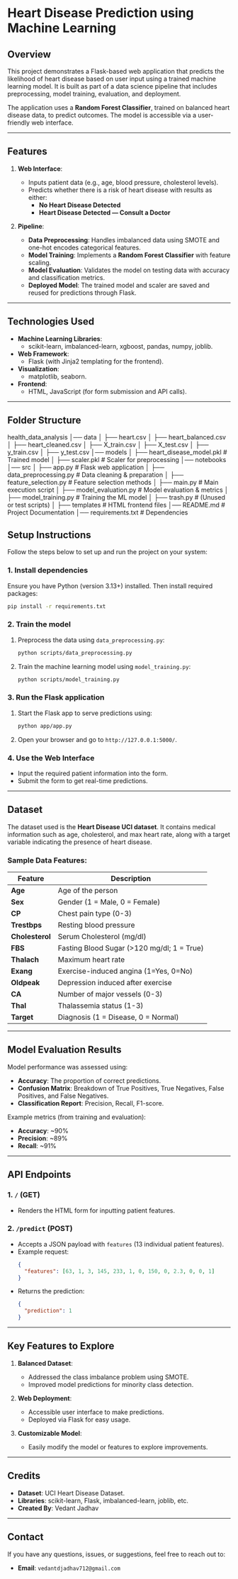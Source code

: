 # **Heart Disease Prediction using Machine Learning**

## **Overview**
This project demonstrates a Flask-based web application that predicts the likelihood of heart disease based on user input using a trained machine learning model. It is built as part of a data science pipeline that includes preprocessing, model training, evaluation, and deployment.

The application uses a **Random Forest Classifier**, trained on balanced heart disease data, to predict outcomes. The model is accessible via a user-friendly web interface.

---

## **Features**
1. **Web Interface**:
   - Inputs patient data (e.g., age, blood pressure, cholesterol levels).
   - Predicts whether there is a risk of heart disease with results as either:
     -  **No Heart Disease Detected**
     -  **Heart Disease Detected — Consult a Doctor**

2. **Pipeline**:
   - **Data Preprocessing**: Handles imbalanced data using SMOTE and one-hot encodes categorical features.
   - **Model Training**: Implements a **Random Forest Classifier** with feature scaling.
   - **Model Evaluation**: Validates the model on testing data with accuracy and classification metrics.
   - **Deployed Model**: The trained model and scaler are saved and reused for predictions through Flask.

---

## **Technologies Used**
- **Machine Learning Libraries**: 
  - scikit-learn, imbalanced-learn, xgboost, pandas, numpy, joblib.
- **Web Framework**:
  - Flask (with Jinja2 templating for the frontend).
- **Visualization**:
  - matplotlib, seaborn.
- **Frontend**:
  - HTML, JavaScript (for form submission and API calls).

---

## **Folder Structure**
 health_data_analysis
│──  data
│   ├── heart.csv
│   ├── heart_balanced.csv
│   ├── heart_cleaned.csv
│   ├── X_train.csv
│   ├── X_test.csv
│   ├── y_train.csv
│   ├── y_test.csv
│──  models
│   ├── heart_disease_model.pkl  # Trained model
│   ├── scaler.pkl               # Scaler for preprocessing
│──  notebooks
│──  src
│   ├── app.py                   # Flask web application
│   ├── data_preprocessing.py     # Data cleaning & preparation
│   ├── feature_selection.py      # Feature selection methods
│   ├── main.py                   # Main execution script
│   ├── model_evaluation.py       # Model evaluation & metrics
│   ├── model_training.py         # Training the ML model
│   ├── trash.py                  # (Unused or test scripts)
│   ├──  templates              # HTML frontend files
│── README.md                      # Project Documentation
│── requirements.txt               # Dependencies

## **Setup Instructions**

Follow the steps below to set up and run the project on your system:


### **1. Install dependencies**
Ensure you have Python (version 3.13+) installed. Then install required packages:
```bash
pip install -r requirements.txt
```

### **2. Train the model**
1. Preprocess the data using `data_preprocessing.py`:
   ```bash
   python scripts/data_preprocessing.py
   ```
2. Train the machine learning model using `model_training.py`:
   ```bash
   python scripts/model_training.py
   ```

### **3. Run the Flask application**
1. Start the Flask app to serve predictions using:
   ```bash
   python app/app.py
   ```
2. Open your browser and go to `http://127.0.0.1:5000/`.

### **4. Use the Web Interface**
- Input the required patient information into the form.
- Submit the form to get real-time predictions.

---

## **Dataset**
The dataset used is the **Heart Disease UCI dataset**. It contains medical information such as age, cholesterol, and max heart rate, along with a target variable indicating the presence of heart disease.

### Sample Data Features:
| Feature              | Description                                  |
|----------------------|----------------------------------------------|
| **Age**              | Age of the person                           |
| **Sex**              | Gender (1 = Male, 0 = Female)               |
| **CP**               | Chest pain type (0-3)                       |
| **Trestbps**         | Resting blood pressure                      |
| **Cholesterol**      | Serum Cholesterol (mg/dl)                   |
| **FBS**              | Fasting Blood Sugar (>120 mg/dl; 1 = True)  |
| **Thalach**          | Maximum heart rate                          |
| **Exang**            | Exercise-induced angina (1=Yes, 0=No)       |
| **Oldpeak**          | Depression induced after exercise           |
| **CA**               | Number of major vessels (0-3)               |
| **Thal**             | Thalassemia status (1-3)                    |
| **Target**           | Diagnosis (1 = Disease, 0 = Normal)         |

---

## **Model Evaluation Results**

Model performance was assessed using:
- **Accuracy**: The proportion of correct predictions.
- **Confusion Matrix**: Breakdown of True Positives, True Negatives, False Positives, and False Negatives.
- **Classification Report**: Precision, Recall, F1-score.

Example metrics (from training and evaluation):
- **Accuracy**: ~90%
- **Precision**: ~89%
- **Recall**: ~91%

---

## **API Endpoints**

### **1. `/` (GET)**
- Renders the HTML form for inputting patient features.

### **2. `/predict` (POST)**
- Accepts a JSON payload with `features` (13 individual patient features).
- Example request:
  ```json
  {
    "features": [63, 1, 3, 145, 233, 1, 0, 150, 0, 2.3, 0, 0, 1]
  }
  ```
- Returns the prediction:
  ```json
  {
    "prediction": 1
  }
  ```

---

## **Key Features to Explore**
1. **Balanced Dataset**:
   - Addressed the class imbalance problem using SMOTE.
   - Improved model predictions for minority class detection.

2. **Web Deployment**:
   - Accessible user interface to make predictions.
   - Deployed via Flask for easy usage.

3. **Customizable Model**:
   - Easily modify the model or features to explore improvements.

---

## **Credits**
- **Dataset**: UCI Heart Disease Dataset.
- **Libraries**: scikit-learn, Flask, imbalanced-learn, joblib, etc.
- **Created By**: Vedant Jadhav

---

## **Contact**
If you have any questions, issues, or suggestions, feel free to reach out to:
- **Email**: `vedantdjadhav712@gmail.com`

